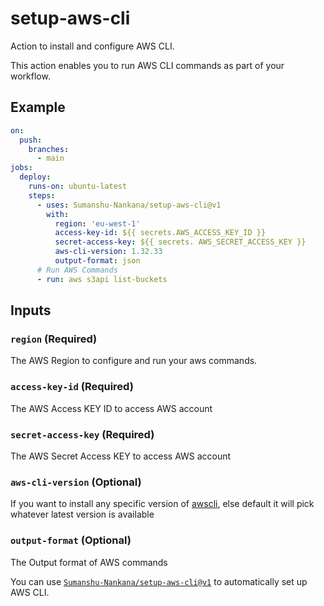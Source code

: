 # setup-aws-cli

Action to install and configure AWS CLI.

This action enables you to run AWS CLI commands as part of your workflow.

## Example

```yaml
on:
  push:
    branches:
      - main
jobs:
  deploy:
    runs-on: ubuntu-latest
    steps:
      - uses: Sumanshu-Nankana/setup-aws-cli@v1
        with:
          region: 'eu-west-1'
          access-key-id: ${{ secrets.AWS_ACCESS_KEY_ID }}
          secret-access-key: ${{ secrets. AWS_SECRET_ACCESS_KEY }}
          aws-cli-version: 1.32.33
          output-format: json
      # Run AWS Commands
      - run: aws s3api list-buckets
```

## Inputs

### `region` (Required)

The AWS Region to configure and run your aws commands.

### `access-key-id` (Required)

The AWS Access KEY ID to access AWS account

### `secret-access-key` (Required)

The AWS Secret Access KEY to access AWS account

### `aws-cli-version` (Optional)

If you want to install any specific version of [awscli](https://pypi.org/project/awscli/), else default it will pick whatever latest version is available 


### `output-format` (Optional)

The Output format of AWS commands


You can use [`Sumanshu-Nankana/setup-aws-cli@v1`](https://github.com/Sumanshu-Nankana/setup-aws-cli) to automatically set up AWS CLI.
